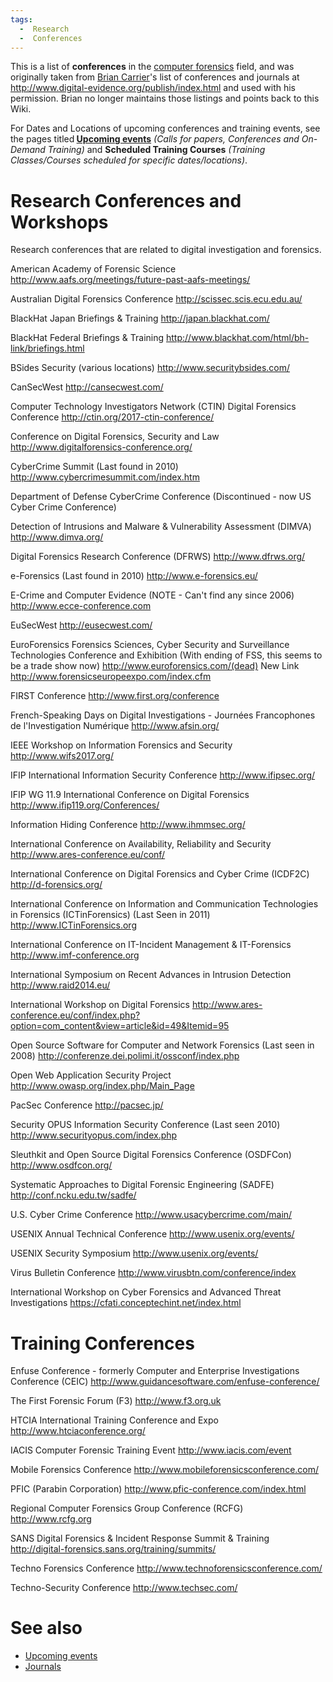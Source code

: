 ```yaml
---
tags:
  -  Research
  -  Conferences
---
```

This is a list of **conferences** in the [computer
forensics](computer_forensics.md) field, and was originally
taken from [Brian Carrier](brian_carrier.md)'s list of
conferences and journals at
<http://www.digital-evidence.org/publish/index.html> and used with his
permission. Brian no longer maintains those listings and points back to
this Wiki.

For Dates and Locations of upcoming conferences and training events, see
the pages titled<b> [Upcoming events](upcoming_events.md)</b>
<i>(Calls for papers, Conferences and On-Demand Training)</i> and
<b>Scheduled Training Courses</b> <i>(Training
Classes/Courses scheduled for specific dates/locations)</i>.

# Research Conferences and Workshops

Research conferences that are related to digital investigation and
forensics.

American Academy of Forensic Science
<http://www.aafs.org/meetings/future-past-aafs-meetings/>

<!-- -->

Australian Digital Forensics Conference
<http://scissec.scis.ecu.edu.au/>

<!-- -->

BlackHat Japan Briefings & Training
<http://japan.blackhat.com/>

<!-- -->

BlackHat Federal Briefings & Training
<http://www.blackhat.com/html/bh-link/briefings.html>

<!-- -->

BSides Security (various locations)
<http://www.securitybsides.com/>

<!-- -->

CanSecWest
<http://cansecwest.com/>

<!-- -->

Computer Technology Investigators Network (CTIN) Digital Forensics Conference
<http://ctin.org/2017-ctin-conference/>

<!-- -->

Conference on Digital Forensics, Security and Law
<http://www.digitalforensics-conference.org/>

<!-- -->

CyberCrime Summit (Last found in 2010)
<http://www.cybercrimesummit.com/index.htm>

<!-- -->

Department of Defense CyberCrime Conference (Discontinued - now US Cyber Crime Conference)

<!-- -->

Detection of Intrusions and Malware & Vulnerability Assessment (DIMVA)
<http://www.dimva.org/>

<!-- -->

Digital Forensics Research Conference (DFRWS)
<http://www.dfrws.org/>

<!-- -->

e-Forensics (Last found in 2010)
<http://www.e-forensics.eu/>

<!-- -->

E-Crime and Computer Evidence (NOTE - Can't find any since 2006)
<http://www.ecce-conference.com>

<!-- -->

EuSecWest
<http://eusecwest.com/>

<!-- -->

EuroForensics Forensics Sciences, Cyber Security and Surveillance Technologies Conference and Exhibition (With ending of FSS, this seems to be a trade show now)
<http://www.euroforensics.com/(dead)> New Link
<http://www.forensicseuropeexpo.com/index.cfm>

<!-- -->

FIRST Conference
<http://www.first.org/conference>

<!-- -->

French-Speaking Days on Digital Investigations - Journées Francophones de l'Investigation Numérique
<http://www.afsin.org/>

<!-- -->

IEEE Workshop on Information Forensics and Security
<http://www.wifs2017.org/>

<!-- -->

IFIP International Information Security Conference
<http://www.ifipsec.org/>

<!-- -->

IFIP WG 11.9 International Conference on Digital Forensics
<http://www.ifip119.org/Conferences/>

<!-- -->

Information Hiding Conference
<http://www.ihmmsec.org/>

<!-- -->

International Conference on Availability, Reliability and Security
<http://www.ares-conference.eu/conf/>

<!-- -->

International Conference on Digital Forensics and Cyber Crime (ICDF2C)
<http://d-forensics.org/>

<!-- -->

International Conference on Information and Communication Technologies in Forensics (ICTinForensics) (Last Seen in 2011)
<http://www.ICTinForensics.org>

<!-- -->

International Conference on IT-Incident Management & IT-Forensics
<http://www.imf-conference.org>

<!-- -->

International Symposium on Recent Advances in Intrusion Detection
<http://www.raid2014.eu/>

<!-- -->

International Workshop on Digital Forensics
<http://www.ares-conference.eu/conf/index.php?option=com_content&view=article&id=49&Itemid=95>

<!-- -->

Open Source Software for Computer and Network Forensics (Last seen in 2008)
<http://conferenze.dei.polimi.it/ossconf/index.php>

<!-- -->

Open Web Application Security Project
<http://www.owasp.org/index.php/Main_Page>

<!-- -->

PacSec Conference
<http://pacsec.jp/>

<!-- -->

Security OPUS Information Security Conference (Last seen 2010)
<http://www.securityopus.com/index.php>

<!-- -->

Sleuthkit and Open Source Digital Forensics Conference (OSDFCon)
<http://www.osdfcon.org/>

<!-- -->

Systematic Approaches to Digital Forensic Engineering (SADFE)
<http://conf.ncku.edu.tw/sadfe/>

<!-- -->

U.S. Cyber Crime Conference
<http://www.usacybercrime.com/main/>

<!-- -->

USENIX Annual Technical Conference
<http://www.usenix.org/events/>

<!-- -->

USENIX Security Symposium
<http://www.usenix.org/events/>

<!-- -->

Virus Bulletin Conference
<http://www.virusbtn.com/conference/index>

<!-- -->

International Workshop on Cyber Forensics and Advanced Threat Investigations
<https://cfati.conceptechint.net/index.html>

# Training Conferences

Enfuse Conference - formerly Computer and Enterprise Investigations Conference (CEIC)
<http://www.guidancesoftware.com/enfuse-conference/>

<!-- -->

The First Forensic Forum (F3)
<http://www.f3.org.uk>

<!-- -->

HTCIA International Training Conference and Expo
<http://www.htciaconference.org/>

<!-- -->

IACIS Computer Forensic Training Event
<http://www.iacis.com/event>

<!-- -->

Mobile Forensics Conference
<http://www.mobileforensicsconference.com/>

<!-- -->

PFIC (Parabin Corporation)
<http://www.pfic-conference.com/index.html>

<!-- -->

Regional Computer Forensics Group Conference (RCFG)
<http://www.rcfg.org>

<!-- -->

SANS Digital Forensics & Incident Response Summit & Training
<http://digital-forensics.sans.org/training/summits/>

<!-- -->

Techno Forensics Conference
<http://www.technoforensicsconference.com/>

<!-- -->

Techno-Security Conference
<http://www.techsec.com/>

# See also

- [Upcoming events](upcoming_events.md)
- [Journals](journals.md)
